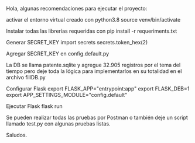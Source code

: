 Hola, algunas recomendaciones para ejecutar el proyecto:

activar el entorno virtual creado con python3.8
	source venv/bin/activate

Instalar todas las librerías requeridas con
	pip install -r requeriments.txt

Generar SECRET_KEY
	import secrets
	secrets.token_hex(2)

Agregar SECRET_KEY en config.default.py

La DB se llama patente.sqlite y agregue 32.905 registros por el tema del tiempo pero deje toda la lógica para implementarlos en su totalidad en el archivo fillDB.py

Configurar Flask
	export FLASK_APP="entrypoint:app"
	export FLASK_DEB=1
	export APP_SETTINGS_MODULE="config.default"

Ejecutar Flask
	flask run

Se pueden realizar todas las pruebas por Postman o también deje un script llamado test.py con algunas pruebas listas.

Saludos.
